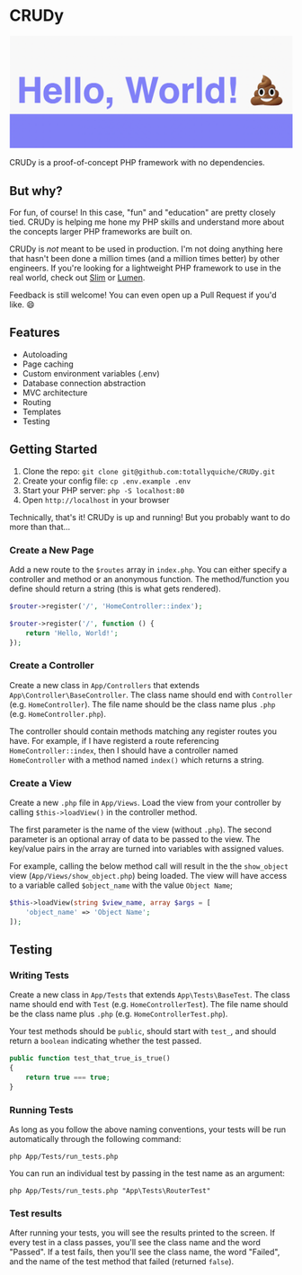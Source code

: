 # CRUDy

![CRUDy preview](preview.png)

CRUDy is a proof-of-concept PHP framework with no dependencies.

## But why?

For fun, of course! In this case, "fun" and "education" are pretty closely tied. CRUDy is helping me hone my PHP skills and understand more about the concepts larger PHP frameworks are built on.

CRUDy is _not_ meant to be used in production. I'm not doing anything here that hasn't been done a million times (and a million times better) by other engineers. If you're looking for a lightweight PHP framework to use in the real world, check out [Slim](https://www.slimframework.com/) or [Lumen](https://lumen.laravel.com/).

Feedback is still welcome! You can even open up a Pull Request if you'd like. :smile:

## Features
- Autoloading
- Page caching
- Custom environment variables (.env)
- Database connection abstraction
- MVC architecture
- Routing
- Templates
- Testing

## Getting Started

1. Clone the repo: `git clone git@github.com:totallyquiche/CRUDy.git`
1. Create your config file: `cp .env.example .env`
1. Start your PHP server: `php -S localhost:80`
1. Open `http://localhost` in your browser

Technically, that's it! CRUDy is up and running! But you probably want to do more than that...

### Create a New Page

Add a new route to the `$routes` array in `index.php`. You can either specify a controller and method or an anonymous function. The method/function you define should return a string (this is what gets rendered).

```php
$router->register('/', 'HomeController::index');
```

```php
$router->register('/', function () {
    return 'Hello, World!';
});
```

### Create a Controller

Create a new class in `App/Controllers` that extends `App\Controller\BaseController`. The class name should end with `Controller` (e.g. `HomeController`). The file name should be the class name plus `.php` (e.g. `HomeController.php`).

The controller should contain methods matching any register routes you have. For example, if I have registerd a route referencing `HomeController::index`, then I should have a controller named `HomeController` with a method named `index()` which returns a string.

### Create a View

Create a new `.php` file in `App/Views`. Load the view from your controller by calling `$this->loadView()` in the controller method.

The first parameter is the name of the view (without `.php`). The second parameter is an optional array of data to be passed to the view. The key/value pairs in the array are turned into variables with assigned values.

For example, calling the below method call will result in the the `show_object` view (`App/Views/show_object.php`) being loaded. The view will have access to a variable called `$object_name` with the value `Object Name`;

```php
$this->loadView(string $view_name, array $args = [
    'object_name' => 'Object Name';
]);
```

## Testing

### Writing Tests

Create a new class in `App/Tests` that extends `App\Tests\BaseTest`. The class name should end with `Test` (e.g. `HomeControllerTest`). The file name should be the class name plus `.php` (e.g. `HomeControllerTest.php`).

Your test methods should be `public`, should start with `test_`, and should return a `boolean` indicating whether the test passed.

```php
public function test_that_true_is_true()
{
    return true === true;
}
```

### Running Tests

As long as you follow the above naming conventions, your tests will be run automatically through the following command:

```
php App/Tests/run_tests.php
```

You can run an individual test by passing in the test name as an argument:

```
php App/Tests/run_tests.php "App\Tests\RouterTest"
```

### Test results

After running your tests, you will see the results printed to the screen. If every test in a class passes, you'll see the class name and the word "Passed". If a test fails, then you'll see the class name, the word "Failed", and the name of the test method that failed (returned `false`).

